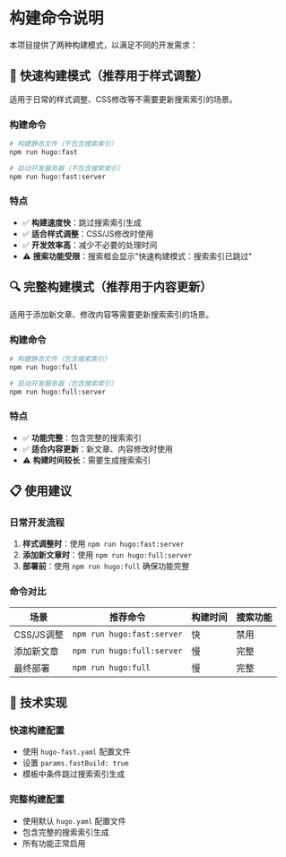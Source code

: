 # 构建命令说明

本项目提供了两种构建模式，以满足不同的开发需求：

## 🚀 快速构建模式（推荐用于样式调整）

适用于日常的样式调整、CSS修改等不需要更新搜索索引的场景。

### 构建命令
```bash
# 构建静态文件（不包含搜索索引）
npm run hugo:fast

# 启动开发服务器（不包含搜索索引）
npm run hugo:fast:server
```

### 特点
- ✅ **构建速度快**：跳过搜索索引生成
- ✅ **适合样式调整**：CSS/JS修改时使用
- ✅ **开发效率高**：减少不必要的处理时间
- ⚠️ **搜索功能受限**：搜索框会显示"快速构建模式：搜索索引已跳过"

## 🔍 完整构建模式（推荐用于内容更新）

适用于添加新文章、修改内容等需要更新搜索索引的场景。

### 构建命令
```bash
# 构建静态文件（包含搜索索引）
npm run hugo:full

# 启动开发服务器（包含搜索索引）
npm run hugo:full:server
```

### 特点
- ✅ **功能完整**：包含完整的搜索索引
- ✅ **适合内容更新**：新文章、内容修改时使用
- ⚠️ **构建时间较长**：需要生成搜索索引

## 📋 使用建议

### 日常开发流程
1. **样式调整时**：使用 `npm run hugo:fast:server`
2. **添加新文章时**：使用 `npm run hugo:full:server`
3. **部署前**：使用 `npm run hugo:full` 确保功能完整

### 命令对比

| 场景 | 推荐命令 | 构建时间 | 搜索功能 |
|------|----------|----------|----------|
| CSS/JS调整 | `npm run hugo:fast:server` | 快 | 禁用 |
| 添加新文章 | `npm run hugo:full:server` | 慢 | 完整 |
| 最终部署 | `npm run hugo:full` | 慢 | 完整 |

## 🔧 技术实现

### 快速构建配置
- 使用 `hugo-fast.yaml` 配置文件
- 设置 `params.fastBuild: true`
- 模板中条件跳过搜索索引生成

### 完整构建配置
- 使用默认 `hugo.yaml` 配置文件
- 包含完整的搜索索引生成
- 所有功能正常启用 